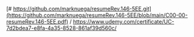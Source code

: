 [# https://github.com/marknuega/resumeRev.146-5EE.git](https://github.com/marknuega/resumeRev.146-5EE/blob/main/C00-00-resumeRev.146-5EE.pdf)
/
https://www.udemy.com/certificate/UC-7d2bdea7-e8fa-4a35-8528-861af39d560c/
